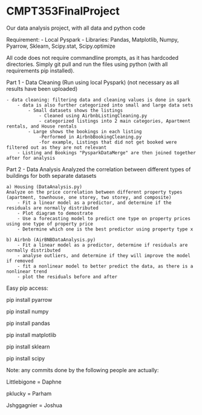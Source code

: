 # CMPT353FinalProject
Our data analysis project, with all data and python code




Requirement: 
    - Local Pyspark
    - Libraries: Pandas, Matplotlib, Numpy, Pyarrow, Sklearn, Scipy.stat, Scipy.optimize 


All code does not require commandline prompts, as it has hardcoded directories. Simply git pull and run the files using python (with all requirements pip installed).


Part 1 - Data Cleaning (Run using local Pyspark) 
(not necessary as all results have been uploaded) 

    - data cleaning: filtering data and cleaning values is done in spark 
        - data is also further categorized into small and large data sets
            - Small datasets shows the listings
				- Cleaned using AirbnbListingCleaning.py
				- categorized listings into 2 main categories, Apartment rentals, and House rentals
            - Large shows the bookings in each listing 
				-Performed in AirbnbBookingCleaning.py
				-for example, Listings that did not get booked were filtered out as they are not relevant
        - Listing and Bookings "PysparkDataMerge" are then joined together after for analysis 

Part 2 - Data Analysis 
Analyzed the correlation between different types of buildings for both separate datasets

    a) Housing (DataAnalysis.py) 
    Analyze on the price correlation between different property types (apartment, townhouse, one storey, two storey, and composite)
        - Fit a linear model as a predictor, and determine if the residuals are normally distributed
        - Plot diagram to demostrate 
        - Use a forecasting model to predict one type on property prices using one type of property price
        - Determine which one is the best predictor using property type x
        
    b) Airbnb (AirBNBDataAnalysis.py)
		- Fit a linear model as a predictor, determine if residuals are normally distributed
		- analyse outliers, and determine if they will improve the model if removed
		- fit a nonlinear model to better predict the data, as there is a nonlinear trend
		- plot the residuals before and after
	
Easy pip access:

pip install pyarrow

pip install numpy

pip install pandas

pip install matplotlib

pip install sklearn

pip install scipy


Note: any commits done by the following people are actually:

Littlebigone = Daphne

pklucky = Parham

Jshggagnier = Joshua
